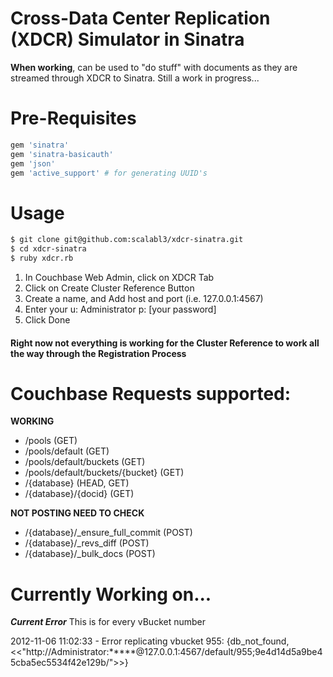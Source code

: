 # Cross-Data Center Replication (XDCR) Simulator in Sinatra

**When working**, can be used to "do stuff" with documents as they are streamed through XDCR to Sinatra. Still a work in progress...

# Pre-Requisites

```ruby
gem 'sinatra'
gem 'sinatra-basicauth'
gem 'json'
gem 'active_support' # for generating UUID's
```

# Usage

```bash
$ git clone git@github.com:scalabl3/xdcr-sinatra.git
$ cd xdcr-sinatra
$ ruby xdcr.rb
```

  1. In Couchbase Web Admin, click on XDCR Tab
  2. Click on Create Cluster Reference Button
  3. Create a name, and Add host and port (i.e. 127.0.0.1:4567)
  4. Enter your u: Administrator p: [your password]
  5. Click Done
  
#### Right now not everything is working for the Cluster Reference to work all the way through the Registration Process

# Couchbase Requests supported: #

**WORKING**

- /pools (GET)
- /pools/default (GET)
- /pools/default/buckets (GET)
- /pools/default/buckets/{bucket} (GET)
- /{database} (HEAD, GET)
- /{database}/{docid} (GET)

**NOT POSTING NEED TO CHECK**
- /{database}/_ensure_full_commit (POST)
- /{database}/_revs_diff (POST)
- /{database}/_bulk_docs (POST)

# Currently Working on... #

***Current Error***
This is for every vBucket number

2012-11-06 11:02:33 - Error replicating vbucket 955: 
{db_not_found, <<"http://Administrator:*****@127.0.0.1:4567/default/955;9e4d14d5a9be45cba5ec5534f42e129b/">>}